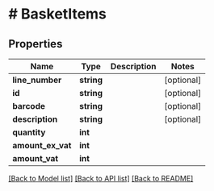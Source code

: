 # # BasketItems

## Properties

Name | Type | Description | Notes
------------ | ------------- | ------------- | -------------
**line_number** | **string** |  | [optional]
**id** | **string** |  | [optional]
**barcode** | **string** |  | [optional]
**description** | **string** |  | [optional]
**quantity** | **int** |  |
**amount_ex_vat** | **int** |  |
**amount_vat** | **int** |  |

[[Back to Model list]](../../README.md#models) [[Back to API list]](../../README.md#endpoints) [[Back to README]](../../README.md)
